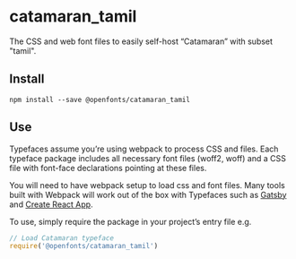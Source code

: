 
# catamaran_tamil

The CSS and web font files to easily self-host “Catamaran” with subset "tamil".

## Install

`npm install --save @openfonts/catamaran_tamil`

## Use

Typefaces assume you’re using webpack to process CSS and files. Each typeface
package includes all necessary font files (woff2, woff) and a CSS file with
font-face declarations pointing at these files.

You will need to have webpack setup to load css and font files. Many tools built
with Webpack will work out of the box with Typefaces such as [Gatsby](https://github.com/gatsbyjs/gatsby)
and [Create React App](https://github.com/facebookincubator/create-react-app).

To use, simply require the package in your project’s entry file e.g.

```javascript
// Load Catamaran typeface
require('@openfonts/catamaran_tamil')
```
